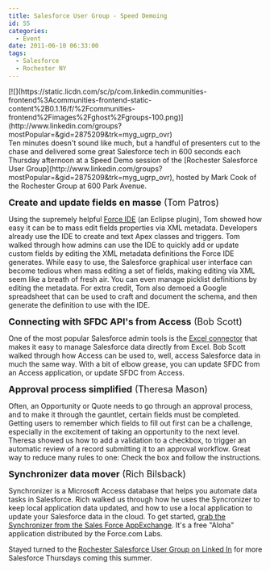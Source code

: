 ```yaml
---
title: Salesforce User Group - Speed Demoing
id: 55
categories:
  - Event
date: 2011-06-10 06:33:00
tags:
  - Salesforce
  - Rochester NY
---
```


<div class="separator" style="clear:both;text-align:left;">[![](https://static.licdn.com/sc/p/com.linkedin.communities-frontend%3Acommunities-frontend-static-content%2B0.1.16/f/%2Fcommunities-frontend%2Fimages%2Fghost%2Fgroups-100.png)](http://www.linkedin.com/groups?mostPopular=&amp;gid=2875209&amp;trk=myg_ugrp_ovr)</div>
Ten minutes doesn't sound like much, but a handful of presenters cut to the chase and delivered some great Salesforce tech in 600 seconds each Thursday afternoon at a Speed Demo session of the [Rochester Salesforce User Group](http://www.linkedin.com/groups?mostPopular=&amp;gid=2875209&amp;trk=myg_ugrp_ovr), hosted by Mark Cook of the Rochester Group at 600 Park Avenue.

<span style="font-size:large;">**Create and update fields en masse** (Tom Patros)</span>

Using the supremely helpful [Force IDE](http://wiki.developerforce.com/index.php/Force.com_IDE) (an Eclipse plugin), Tom showed how easy it can be to mass edit fields properties via XML metadata. Developers already use the IDE to create and text Apex classes and triggers. Tom walked through how admins can use the IDE to quickly add or update custom fields by editing the XML metadata definitions the Force IDE generates. While easy to use, the Salesforce graphical user interface can become tedious when mass editing a set of fields, making editing via XML seem like a breath of fresh air. You can even manage picklist definitions by editing the metadata. For extra credit, Tom also demoed a Google spreadsheet that can be used to craft and document the schema, and then generate the definition to use with the IDE.

<span style="font-size:large;">**Connecting with SFDC API's from Access** (Bob Scott)</span>

One of the most popular Salesforce admin tools is the [Excel connector](http://www.nimbleuser.com/blog.aspx?id=3712&amp;blogid=236&amp;terms=excel+connector) that makes it easy to manage Salesforce data directly from Excel. Bob Scott walked through how Access can be used to, well, access Salesforce data in much the same way. With a bit of elbow grease, you can update SFDC from an Access application, or update SFDC from Access.

<span style="font-size:large;">**Approval process simplified** (Theresa Mason)</span>

Often, an Opportunity or Quote needs to go through an approval process, and to make it through the gauntlet, certain fields must be completed. Getting users to remember which fields to fill out first can be a challenge, especially in the excitement of taking an opportunity to the next level. Theresa showed us how to add a validation to a checkbox, to trigger an automatic review of a record submitting it to an approval workflow. Great way to reduce many rules to one: Check the box and follow the instructions.

<span style="font-size:large;">**Synchronizer data mover** (Rich Bilsback)</span>

Synchronizer is a Microsoft Access database that helps you automate data tasks in Salesforce. Rich walked us through how he uses the Syncronizer to keep local application data updated, and how to use a local application to update your Salesforce data in the cloud. To get started, [grab the Synchronizer from the Sales Force AppExchange](http://appexchange.salesforce.com/listingDetail?listingId=a0N300000024ahkEAA). It's a free "Aloha" application distributed by the Force.com Labs.

Stayed turned to the [Rochester Salesforce User Group on Linked In](http://www.linkedin.com/groups?mostPopular=&amp;gid=2875209&amp;trk=myg_ugrp_ovr) for more Salesforce Thursdays coming this summer.